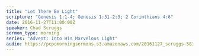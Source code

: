 ```yaml
---
title: "Let There Be Light"
scripture: "Genesis 1:1-4; Genesis 1:31-2:3; 2 Corinthians 4:6"
date: 2016-11-27T11:00:00Z
speaker: Chad Scruggs
sermon_type: morning
series: "Advent: Into His Marvelous Light"
audio: https://pcpcmorningsermons.s3.amazonaws.com/20161127_scruggs-583b7f46aff15.mp3 
---
```



